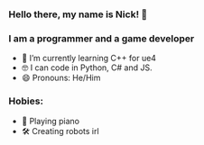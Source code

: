### Hello there, my name is Nick! 👋
### I am a programmer and a game developer
- 🌱 I’m currently learning C++ for ue4
- 🤓 I can code in Python, C# and JS.
- 😄 Pronouns: He/Him
### Hobies:
- 🎹 Playing piano
- 🛠️ Creating robots irl
<!--
**nikivan43/nikivan43** is a ✨ _special_ ✨ repository because its `README.md` (this file) appears on your GitHub profile.

Here are some ideas to get you started:

- 🔭 I’m currently working on ...
- 🌱 I’m currently learning ...
- 👯 I’m looking to collaborate on ...
- 🤔 I’m looking for help with ...
- 💬 Ask me about ...
- 📫 How to reach me: ...
- 😄 Pronouns: ...
- ⚡ Fun fact: ...
-->
